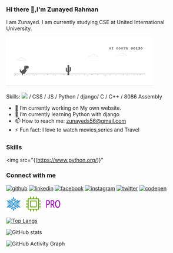 ### Hi there 👋,I'm Zunayed Rahman

I am Zunayed. I am currently studying CSE at United International University.

<img src="https://github.com/RahmanZunayed/RahmanZunayed/blob/main/jump%20on%20it.gif" width="400" />

Skills: <img src="{(https://www.python.org/)}" /> / CSS / JS / Python / django/ C / C++ / 8086 Assembly

- 🔭 I’m currently working on My own website. 
- 🌱 I’m currently learning Python with django 
- 📫 How to reach me: zunayeds56@gmail.com 
- ⚡ Fun fact: I love to watch movies,series and Travel  

### Skills
<img src="{(https://www.python.org/)}"



### Connect with me
[<img src='https://cdn.jsdelivr.net/npm/simple-icons@3.0.1/icons/github.svg' alt='github' height='40'>](https://github.com/RahmanZunayed)  [<img src='https://cdn.jsdelivr.net/npm/simple-icons@3.0.1/icons/linkedin.svg' alt='linkedin' height='40'>](https://www.linkedin.com/in/Zunayed/)  [<img src='https://cdn.jsdelivr.net/npm/simple-icons@3.0.1/icons/facebook.svg' alt='facebook' height='40'>](https://www.facebook.com/Zunayed)  [<img src='https://cdn.jsdelivr.net/npm/simple-icons@3.0.1/icons/instagram.svg' alt='instagram' height='40'>](https://www.instagram.com/Zunayed/)  [<img src='https://cdn.jsdelivr.net/npm/simple-icons@3.0.1/icons/twitter.svg' alt='twitter' height='40'>](https://twitter.com/Zshawon12)  [<img src='https://cdn.jsdelivr.net/npm/simple-icons@3.0.1/icons/codepen.svg' alt='codepen' height='40'>](https://codepen.io/RahmanZunayed)



<a href='https://archiveprogram.github.com/'><img src='https://raw.githubusercontent.com/acervenky/animated-github-badges/master/assets/acbadge.gif' width='40' height='40'></a> <a href='https://docs.github.com/en/developers'><img src='https://raw.githubusercontent.com/acervenky/animated-github-badges/master/assets/devbadge.gif' width='40' height='40'></a> <a href='https://github.com/pricing'><img src='https://raw.githubusercontent.com/acervenky/animated-github-badges/master/assets/pro.gif' width='40' height='40'></a> 

[![Top Langs](https://github-readme-stats.vercel.app/api/top-langs/?username=RahmanZunayed)](https://github.com/anuraghazra/github-readme-stats)

![GitHub stats](https://github-readme-stats.vercel.app/api?username=RahmanZunayed&show_icons=true&count_private=true)  

![GitHub Activity Graph](https://activity-graph.herokuapp.com/graph?username=RahmanZunayed)  

